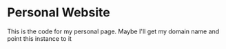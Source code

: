 # Personal Website 
This is the code for my personal page. Maybe I'll get my domain name and point this instance to it

